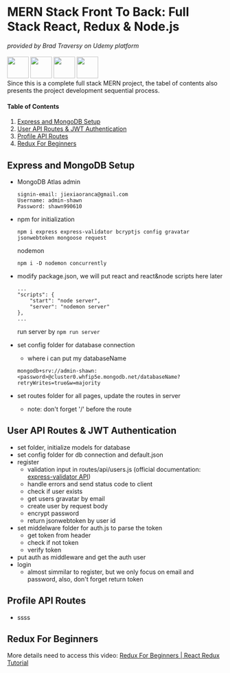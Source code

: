 # MERN Stack Front To Back: Full Stack React, Redux & Node.js
_provided by Brad Traversy on Udemy platform_ <br><br>
<img height="50" src="https://user-images.githubusercontent.com/25181517/182884177-d48a8579-2cd0-447a-b9a6-ffc7cb02560e.png">
<img height="50" src="https://user-images.githubusercontent.com/25181517/183859966-a3462d8d-1bc7-4880-b353-e2cbed900ed6.png">
<img height="50" src="https://user-images.githubusercontent.com/25181517/183897015-94a058a6-b86e-4e42-a37f-bf92061753e5.png">
<img height="50" src="https://user-images.githubusercontent.com/25181517/183568594-85e280a7-0d7e-4d1a-9028-c8c2209e073c.png">
<br>
Since this is a complete full stack MERN project, the tabel of contents also presents the project development sequential process.
#### Table of Contents
1. [Express and MongoDB Setup](#anchor_1)<br/>
1. [User API Routes & JWT Authentication](#anchor_2)<br/>
1. [Profile API Routes](#anchor_3)<br/>
1. [Redux For Beginners](#anchor_999)<br/>

## Express and MongoDB Setup<a name="anchor_1"></a>
- MongoDB Atlas admin
    ```
    signin-email: jiexiaoranca@gmail.com
    Username: admin-shawn
    Password: shawn990610
    ```
- npm for initialization

    ```
    npm i express express-validator bcryptjs config gravatar jsonwebtoken mongoose request 
    ```
    nodemon
    ```
    npm i -D nodemon concurrently 
    ```
- modify package.json, we will put react and react&node scripts here later
    ```
    ...
    "scripts": {
        "start": "node server",
        "server": "nodemon server"
    },
    ...
    ```
    run server by ```npm run server```
- set config folder for database connection
    - where i can put my databaseName
    ```
    mongodb+srv://admin-shawn:<password>@cluster0.whfip5e.mongodb.net/databaseName?retryWrites=true&w=majority
    ```
- set routes folder for all pages, update the routes in server
    - note: don't forget '/' before the route

## User API Routes & JWT Authentication<a name="anchor_2"></a>
- set folder, initialize models for database
- set config folder for db connection and default.json
- register
    - validation input in routes/api/users.js (official documentation: [express-validator API](https://express-validator.github.io/docs/api/check))
    - handle errors and send status code to client
    - check if user exists
    - get users gravatar by email
    - create user by request body
    - encrypt password
    - return jsonwebtoken by user id
- set middelware folder for auth.js to parse the token
    - get token from header
    - check if not token
    - verify token 
- put auth as middleware and get the auth user
- login
    - almost simmilar to register, but we only focus on email and password, also, don't forget return token

## Profile API Routes<a name="anchor_3"></a>
- ssss

## Redux For Beginners<a name="anchor_999"></a>
More details need to access this video: [Redux For Beginners | React Redux Tutorial](https://www.youtube.com/watch?v=CVpUuw9XSjY)
